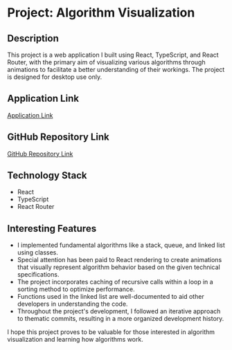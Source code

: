 # Project: Algorithm Visualization

## Description
This project is a web application I built using React, TypeScript, and React Router, with the primary aim of visualizing various algorithms through animations to facilitate a better understanding of their workings. The project is designed for desktop use only.

## Application Link
[Application Link](https://algorithms-visualization-moj3jkh9g-lipatovpetr.vercel.app)

## GitHub Repository Link
[GitHub Repository Link](https://github.com/LipatovPetr/algorithms-visualization)

## Technology Stack
- React
- TypeScript
- React Router

## Interesting Features
- I implemented fundamental algorithms like a stack, queue, and linked list using classes.
- Special attention has been paid to React rendering to create animations that visually represent algorithm behavior based on the given technical specifications.
- The project incorporates caching of recursive calls within a loop in a sorting method to optimize performance.
- Functions used in the linked list are well-documented to aid other developers in understanding the code.
- Throughout the project's development, I followed an iterative approach to thematic commits, resulting in a more organized development history.

I hope this project proves to be valuable for those interested in algorithm visualization and learning how algorithms work.

